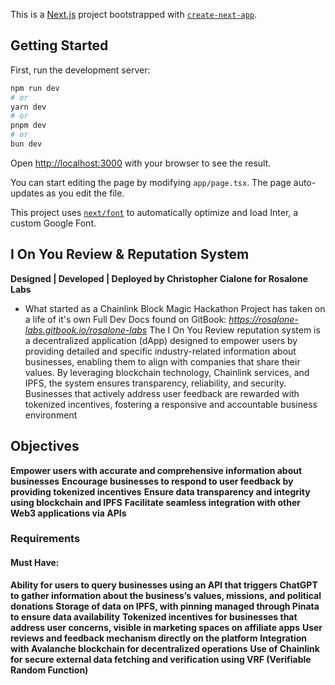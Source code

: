 This is a [Next.js](https://nextjs.org/) project bootstrapped with [`create-next-app`](https://github.com/vercel/next.js/tree/canary/packages/create-next-app).

## Getting Started

First, run the development server:

```bash
npm run dev
# or
yarn dev
# or
pnpm dev
# or
bun dev
```

Open [http://localhost:3000](http://localhost:3000) with your browser to see the result.

You can start editing the page by modifying `app/page.tsx`. The page auto-updates as you edit the file.

This project uses [`next/font`](https://nextjs.org/docs/basic-features/font-optimization) to automatically optimize and load Inter, a custom Google Font.

## I On You Review & Reputation System
**Designed | Developed | Deployed by Christopher Cialone for Rosalone Labs**
* What started as a Chainlink Block Magic Hackathon Project has taken on a life of it's own
Full Dev Docs found on GitBook: *https://rosalone-labs.gitbook.io/rosalone-labs*
The I On You Review reputation system is a decentralized application (dApp) designed to empower users by providing detailed and specific industry-related information about businesses, enabling them to align with companies that share their values. By leveraging blockchain technology, Chainlink services, and IPFS, the system ensures transparency, reliability, and security. Businesses that actively address user feedback are rewarded with tokenized incentives, fostering a responsive and accountable business environment
## Objectives
**Empower users with accurate and comprehensive information about businesses**
**Encourage businesses to respond to user feedback by providing tokenized incentives**
**Ensure data transparency and integrity using blockchain and IPFS**
**Facilitate seamless integration with other Web3 applications via APIs**
### Requirements
#### Must Have:
**Ability for users to query businesses using an API that triggers ChatGPT to gather information about the business’s values, missions, and political donations**
**Storage of data on IPFS, with pinning managed through Pinata to ensure data availability**
**Tokenized incentives for businesses that address user concerns, visible in marketing spaces on affiliate apps**
**User reviews and feedback mechanism directly on the platform**
**Integration with Avalanche blockchain for decentralized operations**
**Use of Chainlink for secure external data fetching and verification using VRF (Verifiable Random Function)**
